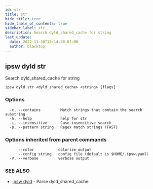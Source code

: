 ```yaml
---
id: str
title: str
hide_title: true
hide_table_of_contents: true
sidebar_label: str
description: Search dyld_shared_cache for string
last_update:
  date: 2022-11-30T12:14:58-07:00
  author: blacktop
---
```

## ipsw dyld str

Search dyld_shared_cache for string

```
ipsw dyld str <dyld_shared_cache> <string> [flags]
```

### Options

```
  -c, --contains         Match strings that contain the search substring
  -h, --help             help for str
  -i, --insensitive      Case-insensitive search
  -p, --pattern string   Regex match strings (FAST)
```

### Options inherited from parent commands

```
      --color           colorize output
      --config string   config file (default is $HOME/.ipsw.yaml)
  -V, --verbose         verbose output
```

### SEE ALSO

* [ipsw dyld](/docs/cli/ipsw/dyld)	 - Parse dyld_shared_cache

